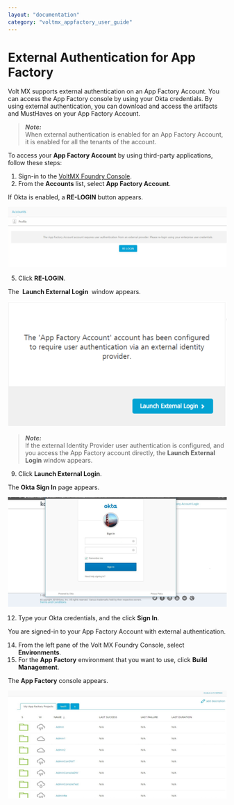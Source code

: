 ```yaml
---
layout: "documentation"
category: "voltmx_appfactory_user_guide"
---
```

                          

External Authentication for App Factory
=======================================

Volt MX  supports external authentication on an App Factory Account. You can access the App Factory console by using your Okta credentials. By using external authentication, you can download and access the artifacts and MustHaves on your App Factory Account.

> **_Note:_**  
When external authentication is enabled for an App Factory Account, it is enabled for all the tenants of the account.

To access your **App Factory Account** by using third-party applications, follow these steps:

1.  Sign-in to the [VoltMX Foundry Console](https://manage.hclvoltmx.com/).
2.  From the **Accounts** list, select **App Factory Account**.

If Okta is enabled, a **RE-LOGIN** button appears.

![](Resources/Images/Okta_2_537x147.png)

5.  Click **RE-LOGIN**.

The  **Launch External Login**  window appears.

![](Resources/Images/Okta_3_520x297.png)

> **_Note:_**  
If the external Identity Provider user authentication is configured, and you access the App Factory account directly, the **Launch External Login** window appears.

9.  Click **Launch External Login**.

The **Okta Sign In** page appears.

![](Resources/Images/Okta_4_524x262.png)

12.  Type your Okta credentials, and the click **Sign In**.

You are signed-in to your App Factory Account with external authentication.

14.  From the left pane of the Volt MX Foundry Console, select **Environments**.
15.  For the **App Factory** environment that you want to use, click **Build Management**.

The **App Factory** console appears.

![](Resources/Images/Okta_6_549x270.png)
